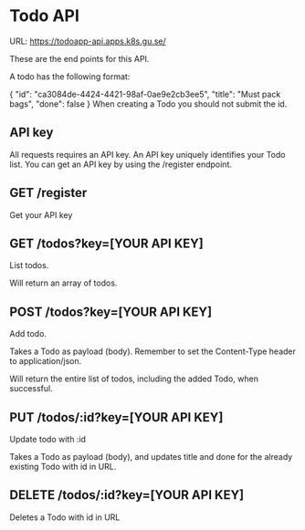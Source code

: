 # Todo API

URL: https://todoapp-api.apps.k8s.gu.se/ 

These are the end points for this API.


A todo has the following format:

{
  "id": "ca3084de-4424-4421-98af-0ae9e2cb3ee5",
  "title": "Must pack bags",
  "done": false
}
When creating a Todo you should not submit the id.
## API key
All requests requires an API key. An API key uniquely identifies your Todo list. You can get an API key by using the /register endpoint.

## GET /register
Get your API key

## GET /todos?key=[YOUR API KEY]
List todos.

Will return an array of todos.

## POST /todos?key=[YOUR API KEY]
Add todo.

Takes a Todo as payload (body). Remember to set the Content-Type header to application/json.

Will return the entire list of todos, including the added Todo, when successful.

## PUT /todos/:id?key=[YOUR API KEY]
Update todo with :id

Takes a Todo as payload (body), and updates title and done for the already existing Todo with id in URL.

## DELETE /todos/:id?key=[YOUR API KEY]
Deletes a Todo with id in URL

